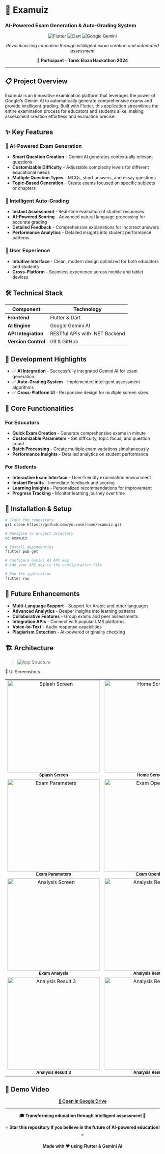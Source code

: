 # 🎯 Examuiz
### AI-Powered Exam Generation & Auto-Grading System
<div align="center">

![Flutter](https://img.shields.io/badge/Flutter-%2302569B.svg?style=for-the-badge&logo=Flutter&logoColor=white)
![Dart](https://img.shields.io/badge/dart-%230175C2.svg?style=for-the-badge&logo=dart&logoColor=white)
![Google Gemini](https://img.shields.io/badge/Gemini%20AI-4285F4?style=for-the-badge&logo=google&logoColor=white)

*Revolutionizing education through intelligent exam creation and automated assessment*

**🚀 Participant  - Tarek Eloza Hackathon 2024**

</div>

---

## 📋 Project Overview

Examuiz is an innovative examination platform that leverages the power of Google's Gemini AI to automatically generate comprehensive exams and provide intelligent grading. Built with Flutter, this application streamlines the entire examination process for educators and students alike, making assessment creation effortless and evaluation precise.

## ✨ Key Features

### 🤖 **AI-Powered Exam Generation**
- **Smart Question Creation** - Gemini AI generates contextually relevant questions
- **Customizable Difficulty** - Adjustable complexity levels for different educational needs
- **Multiple Question Types** - MCQs, short answers, and essay questions
- **Topic-Based Generation** - Create exams focused on specific subjects or chapters

### 📝 **Intelligent Auto-Grading**
- **Instant Assessment** - Real-time evaluation of student responses
- **AI-Powered Scoring** - Advanced natural language processing for accurate grading
- **Detailed Feedback** - Comprehensive explanations for incorrect answers
- **Performance Analytics** - Detailed insights into student performance patterns

### 📱 **User Experience**
- **Intuitive Interface** - Clean, modern design optimized for both educators and students
- **Cross-Platform** - Seamless experience across mobile and tablet devices

## 🛠️ Technical Stack

| Component | Technology |
|-----------|------------|
| **Frontend** | Flutter & Dart |
| **AI Engine** | Google Gemini AI |
| **API Integration** | RESTful APIs with .NET Backend |
| **Version Control** | Git & GitHub |


## 🎯 Development Highlights

- ✅ **AI Integration** - Successfully integrated Gemini AI for exam generation
- ✅ **Auto-Grading System** - Implemented intelligent assessment algorithms
- ✅ **Cross-Platform UI** - Responsive design for multiple screen sizes



## 🚀 Core Functionalities

### For Educators
- **Quick Exam Creation** - Generate comprehensive exams in minute
- **Customizable Parameters** - Set difficulty, topic focus, and question count
- **Batch Processing** - Create multiple exam variations simultaneously
- **Performance Insights** - Detailed analytics on student performance

### For Students
- **Interactive Exam Interface** - User-friendly examination environment
- **Instant Results** - Immediate feedback and scoring
- **Learning Insights** - Personalized recommendations for improvement
- **Progress Tracking** - Monitor learning journey over time


## 🔧 Installation & Setup

```bash
# Clone the repository
git clone https://github.com/yourusername/examuiz.git

# Navigate to project directory
cd examuiz

# Install dependencies
flutter pub get

# Configure Gemini AI API key
# Add your API key to the configuration file

# Run the application
flutter run
```

## 🔮 Future Enhancements

- **Multi-Language Support** - Support for Arabic and other languages
- **Advanced Analytics** - Deeper insights into learning patterns
- **Collaborative Features** - Group exams and peer assessments
- **Integration APIs** - Connect with popular LMS platforms
- **Voice-to-Text** - Audio response capabilities
- **Plagiarism Detection** - AI-powered originality checking

## 🏗️ Architecture

> ![App Structure](assets/images/Hierarchy.png)


📱 UI Screenshots
<div align="center">
  <table>
    <tr>
      <td align="center">
        <img src="assets/images/splash_screen.png" width="300" alt="Splash Screen"/>
        <br/>
        <sub><b>Splash Screen</b></sub>
      </td>
      <td align="center">
        <img src="assets/images/home_screen.png" width="300" alt="Home Screen"/>
        <br/>
        <sub><b>Home Screen</b></sub>
      </td>
      <td align="center">
        <img src="assets/images/generate_exam_screen.png" width="300" alt="Generate Exam Screen"/>
        <br/>
        <sub><b>Generate Exam</b></sub>
      </td>
    </tr>
    <tr>
      <td align="center">
        <img src="assets/images/exam_parameters.png" width="300" alt="Exam Parameters"/>
        <br/>
        <sub><b>Exam Parameters</b></sub>
      </td>
      <td align="center">
        <img src="assets/images/exam_opening.png" width="300" alt="Exam Opening"/>
        <br/>
        <sub><b>Exam Opening</b></sub>
      </td>
      <td align="center">
        <img src="assets/images/the_generated_exam.png" width="300" alt="Generated Exam"/>
        <br/>
        <sub><b>Generated Exam</b></sub>
      </td>
    </tr>
    <tr>
      <td align="center">
        <img src="assets/images/exam_analysis_screen.png" width="300" alt="Analysis Screen"/>
        <br/>
        <sub><b>Exam Analysis</b></sub>
      </td>
      <td align="center">
        <img src="assets/images/analysis_result_1.png" width="300" alt="Analysis Result 1"/>
        <br/>
        <sub><b>Analysis Result 1</b></sub>
      </td>
      <td align="center">
        <img src="assets/images/analysis_result_2.png" width="300" alt="Analysis Result 2"/>
        <br/>
        <sub><b>Analysis Result 2</b></sub>
      </td>
    </tr>
    <tr>
      <td align="center">
        <img src="assets/images/analysis_result_3.png" width="300" alt="Analysis Result 3"/>
        <br/>
        <sub><b>Analysis Result 3</b></sub>
      </td>
      <td align="center">
        <img src="assets/images/analysis_result_4.png" width="300" alt="Analysis Result 4"/>
        <br/>
        <sub><b>Analysis Result 4</b></sub>
      </td>
      <td align="center">
        <!-- Empty cell for symmetry -->
      </td>
    </tr>
  </table>
</div>


## 🎥 Demo Video

<div align="center">
  
  <!-- Direct Link as Backup -->
  <a href="https://drive.google.com/file/d/1IX084FnyZMcWjvm3wGOftlorQYdrYzK6/view?usp=drivesdk">
    <strong>📱 Open in Google Drive </strong>
  </a>
  
</div>

---

<div align="center">

**🎓 Transforming education through intelligent assessment 🚀**

⭐ **Star this repository if you believe in the future of AI-powered education!** ⭐

**Made with ❤️ using Flutter & Gemini AI**

</div>